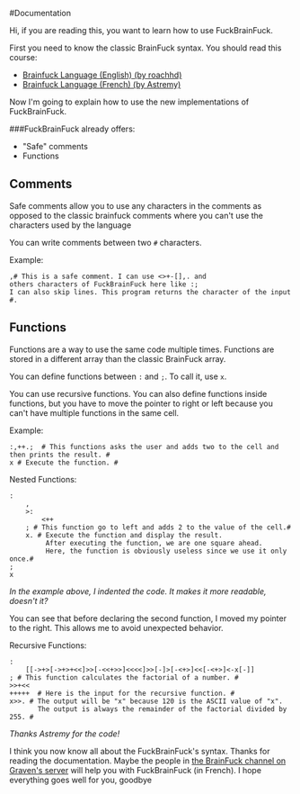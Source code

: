 #Documentation

Hi, if you are reading this, you want to learn how to use FuckBrainFuck.

First you need to know the classic BrainFuck syntax.
You should read this course:
- [Brainfuck Language (English) (by roachhd)](https://gist.github.com/roachhd/dce54bec8ba55fb17d3a)
- [Brainfuck Language (French) (by Astremy)](https://cdn.discordapp.com/attachments/815331771197030441/824402769397940234/brainfuck.pdf)


Now I'm going to explain how to use the new implementations of FuckBrainFuck.

###FuckBrainFuck already offers:

- "Safe" comments 
- Functions


## Comments
Safe comments allow you to use any characters in the comments as opposed to the classic brainfuck comments
where you can't use the characters used by the language

You can write comments between two `#` characters.

Example:
```
,# This is a safe comment. I can use <>+-[],. and
others characters of FuckBrainFuck here like :;
I can also skip lines. This program returns the character of the input #.
```


## Functions
Functions are a way to use the same code multiple times.
Functions are stored in a different array than the classic BrainFuck array.

You can define functions between `:` and `;`. To call it, use `x`.

You can use recursive functions. 
You can also define functions inside functions,
but you have to move the pointer to right or left
because you can't have multiple functions in the same cell.


Example:
```
:,++.;  # This functions asks the user and adds two to the cell and then prints the result. #
x # Execute the function. #
```

Nested Functions: 
```
:
    ,
    >:
        <++
    ; # This function go to left and adds 2 to the value of the cell.#
    x. # Execute the function and display the result.
         After executing the function, we are one square ahead.
         Here, the function is obviously useless since we use it only once.#
;
x
```
_In the example above, I indented the code. It makes it more readable, doesn't it?_

You can see that before declaring the second function, I moved my pointer to the right.
This allows me to avoid unexpected behavior.


Recursive Functions:
```
:
    [[->+>[->+>+<<]>>[-<<+>>]<<<<]>>[-]>[-<+>]<<[-<+>]<-x[-]]
; # This function calculates the factorial of a number. #
>>+<<
+++++  # Here is the input for the recursive function. #
x>>. # The output will be "x" because 120 is the ASCII value of "x".
       The output is always the remainder of the factorial divided by 255. #
```
_Thanks Astremy for the code!_


I think you now know all about the FuckBrainFuck's syntax.
Thanks for reading the documentation.
Maybe the people in [the BrainFuck channel on Graven's server](https://discord.gg/DTtXYNc3ct)
will help you with FuckBrainFuck (in French).
I hope everything goes well for you, goodbye